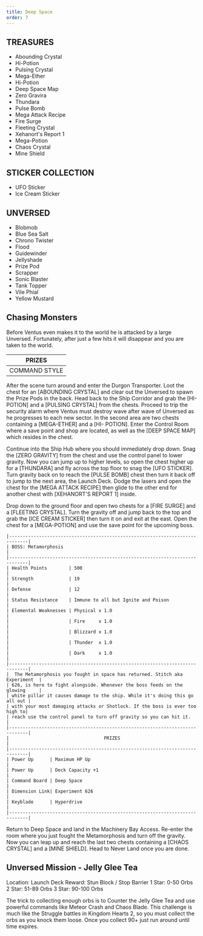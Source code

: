 ```yaml
---
title: Deep Space
order: 7
---
```



##         TREASURES ##

*  Abounding Crystal
*  Hi-Potion
*  Pulsing Crystal
*  Mega-Ether
*  Hi-Potion
*  Deep Space Map
*  Zero Gravira
*  Thundara
*  Pulse Bomb
*  Mega Attack Recipe
*  Fire Surge
*  Fleeting Crystal
*  Xehanort's Report 1
*  Mega-Potion
*  Chaos Crystal
*  Mine Shield

##         STICKER COLLECTION ##

*  UFO Sticker
*  Ice Cream Sticker

##         UNVERSED ##

* Blobmob
* Blue Sea Salt
* Chrono Twister
* Flood
* Guidewinder
* Jellyshade
* Prize Pod
* Scrapper
* Sonic Blaster
* Tank Topper
* Vile Phial
* Yellow Mustard

## Chasing Monsters ##

Before Ventus even makes it to the world he is attacked by a large Unversed.
Fortunately, after just a few hits it will disappear and you are taken to the
world.


|                     PRIZES                    |
|-----------------------------------------------|
| COMMAND STYLE  | Wing Blade                   |


After the scene turn around and enter the Durgon Transporter. Loot the chest
for an [ABOUNDING CRYSTAL] and clear out the Unversed to spawn the Prize Pods
in the back. Head back to the Ship Corridor and grab the [HI-POTION] and a
[PULSING CRYSTAL] from the chests. Proceed to trip the security alarm where
Ventus must destroy wave after wave of Unversed as he progresses to each new
sector. In the second area are two chests containing a [MEGA-ETHER] and a [HI-
POTION]. Enter the Control Room where a save point and shop are located, as well
as the [DEEP SPACE MAP] which resides in the chest.

Continue into the Ship Hub where you should immediately drop down. Snag the
[ZERO GRAVITY] from the chest and use the control panel to lower gravity. Now
you can jump up to higher levels, so open the chest higher up for a [THUNDARA]
and fly across the top floor to snag the [UFO STICKER]. Turn gravity back on
to reach the [PULSE BOMB] chest then turn it back off to jump to the next area,
the Launch Deck. Dodge the lasers and open the chest for the [MEGA ATTACK
RECIPE] then glide to the other end for another chest with [XEHANORT'S REPORT 1]
inside.

Drop down to the ground floor and open two chests for a [FIRE SURGE] and a
[FLEETING CRYSTAL]. Turn the gravity off and jump back to the top and grab the
[ICE CREAM STICKER] then turn it on and exit at the east. Open the chest for a
[MEGA-POTION] and use the save point for the upcoming boss.


```
|-----------------------------------------------------------------------------|
| BOSS: Metamorphosis                                                         |
|-----------------------------------------------------------------------------|
| Health Points        | 500                                                  |
| Strength             | 19                                                   |
| Defense              | 12                                                   |
| Status Resistance    | Immune to all but Ignite and Poison                  |
| Elemental Weaknesses | Physical x 1.0                                       |
|                      | Fire     x 1.0                                       |
|                      | Blizzard x 1.0                                       |
|                      | Thunder  x 1.0                                       |
|                      | Dark     x 1.0                                       |
|-----------------------------------------------------------------------------|
|  The Metamorphosis you fought in space has returned. Stitch aka Experiment  |
| 626, is here to fight alongside. Whenever the boss feeds on the glowing     |
| white pillar it causes damage to the ship. While it's doing this go all out |
| with your most damaging attacks or Shotlock. If the boss is ever too high to|
| reach use the control panel to turn off gravity so you can hit it.          |
|-----------------------------------------------------------------------------|
|                                   PRIZES                                    |
|-----------------------------------------------------------------------------|
| Power Up      | Maximum HP Up                                               |
| Power Up      | Deck Capacity +1                                            |
| Command Board | Deep Space                                                  |
| Dimension Link| Experiment 626                                              |
| Keyblade      | Hyperdrive                                                  |
|-----------------------------------------------------------------------------|
```
Return to Deep Space and land in the Machinery Bay Access. Re-enter the room
where you just fought the Metamorphosis and turn off the gravity. Now you can
leap up and reach the last two chests containing a [CHAOS CRYSTAL] and a [MINE
SHIELD]. Head to Never Land once you are done.

## Unversed Mission - Jelly Glee Tea ##

Location: Launch Deck
Reward: Stun Block / Stop Barrier
1 Star: 0-50 Orbs
2 Star: 51-89 Orbs
3 Star: 90-100 Orbs

The trick to collecting enough orbs is to Counter the Jelly Glee Tea and
use powerful commands like Meteor Crash and Chaos Blade. This challenge is much
like the Struggle battles in Kingdom Hearts 2, so you must collect the orbs as
you knock them loose. Once you collect 90+ just run around until time expires.


